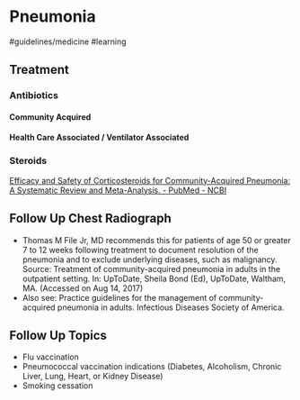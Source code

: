 # Pneumonia
#guidelines/medicine
#learning

## Treatment
### Antibiotics
#### Community Acquired
#### Health Care Associated / Ventilator Associated

### Steroids

[Efficacy and Safety of Corticosteroids for Community-Acquired Pneumonia: A Systematic Review and Meta-Analysis.  - PubMed - NCBI](https://www.ncbi.nlm.nih.gov/pubmed/26501852)

## Follow Up Chest Radiograph
* Thomas M File Jr, MD recommends this for patients of age 50 or greater 7 to 12 weeks following treatment to document resolution of the pneumonia and to exclude underlying diseases, such as malignancy. Source: Treatment of community-acquired pneumonia in adults in the outpatient setting. In: UpToDate, Sheila Bond (Ed), UpToDate, Waltham, MA. (Accessed on Aug 14, 2017)
* Also see: Practice guidelines for the management of community-acquired pneumonia in adults. Infectious Diseases Society of America.

## Follow Up Topics
* Flu vaccination
* Pneumococcal vaccination indications (Diabetes, Alcoholism, Chronic Liver, Lung, Heart, or Kidney Disease)
* Smoking cessation